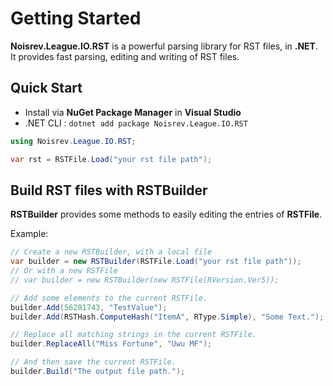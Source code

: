 # Getting Started

**Noisrev.League.IO.RST** is a powerful parsing library for RST files, in **.NET**. It provides fast parsing, editing and writing of RST files.

## Quick Start

- Install via **NuGet Package Manager** in **Visual Studio**
- .NET CLI : `dotnet add package Noisrev.League.IO.RST`

``` C#
using Noisrev.League.IO.RST;

var rst = RSTFile.Load("your rst file path");
```

## Build RST files with RSTBuilder

**RSTBuilder** provides some methods to easily editing the entries of **RSTFile**.

Example:

``` cs
// Create a new RSTBuilder, with a local file
var builder = new RSTBuilder(RSTFile.Load("your rst file path"));
// Or with a new RSTFile
// var builder = new RSTBuilder(new RSTFile(RVersion.Ver5));

// Add some elements to the current RSTFile.
builder.Add(56281743, "TestValue");
builder.Add(RSTHash.ComputeHash("ItemA", RType.Simple), "Some Text.");

// Replace all matching strings in the current RSTFile.
builder.ReplaceAll("Miss Fortune", "Uwu MF");

// And then save the current RSTFile.
builder.Build("The output file path.");
```
